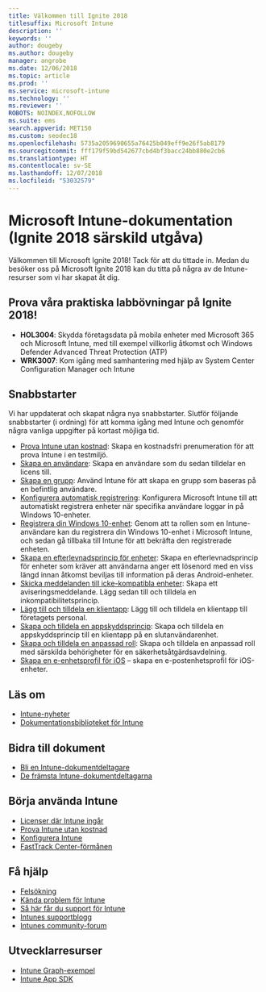 ```yaml
---
title: Välkommen till Ignite 2018
titlesuffix: Microsoft Intune
description: ''
keywords: ''
author: dougeby
ms.author: dougeby
manager: angrobe
ms.date: 12/06/2018
ms.topic: article
ms.prod: ''
ms.service: microsoft-intune
ms.technology: ''
ms.reviewer: ''
ROBOTS: NOINDEX,NOFOLLOW
ms.suite: ems
search.appverid: MET150
ms.custom: seodec18
ms.openlocfilehash: 5735a2059690655a76425b049eff9e26f5ab8179
ms.sourcegitcommit: fff179f59bd542677cbd4bf3bacc24bb880e2cb6
ms.translationtype: HT
ms.contentlocale: sv-SE
ms.lasthandoff: 12/07/2018
ms.locfileid: "53032579"
---
```

# <a name="microsoft-intune-documentation-40ignite-2018-special-edition41"></a>Microsoft Intune-dokumentation &#40;Ignite 2018 särskild utgåva&#41;
Välkommen till Microsoft Ignite 2018! Tack för att du tittade in. Medan du besöker oss på Microsoft Ignite 2018 kan du titta på några av de Intune-resurser som vi har skapat åt dig.

## <a name="try-our-hands-on-labs-at-ignite-2018"></a>Prova våra praktiska labbövningar på Ignite 2018!
- **HOL3004**: Skydda företagsdata på mobila enheter med Microsoft 365 och Microsoft Intune, med till exempel villkorlig åtkomst och Windows Defender Advanced Threat Protection (ATP)
- **WRK3007**: Kom igång med samhantering med hjälp av System Center Configuration Manager och Intune

## <a name="quickstarts"></a>Snabbstarter
Vi har uppdaterat och skapat några nya snabbstarter. Slutför följande snabbstarter (i ordning) för att komma igång med Intune och genomför några vanliga uppgifter på kortast möjliga tid.

- [Prova Intune utan kostnad](free-trial-sign-up.md): Skapa en kostnadsfri prenumeration för att prova Intune i en testmiljö.    
- [Skapa en användare](quickstart-create-user.md): Skapa en användare som du sedan tilldelar en licens till.
- [Skapa en grupp](quickstart-create-group.md): Använd Intune för att skapa en grupp som baseras på en befintlig användare.
- [Konfigurera automatisk registrering](quickstart-setup-auto-enrollment.md): Konfigurera Microsoft Intune till att automatiskt registrera enheter när specifika användare loggar in på Windows 10-enheter.
- [Registrera din Windows 10-enhet](quickstart-enroll-windows-device.md): Genom att ta rollen som en Intune-användare kan du registrera din Windows 10-enhet i Microsoft Intune, och sedan gå tillbaka till Intune för att bekräfta den registrerade enheten.
- [Skapa en efterlevnadsprincip för enheter](quickstart-set-password-length-android.md): Skapa en efterlevnadsprincip för enheter som kräver att användarna anger ett lösenord med en viss längd innan åtkomst beviljas till information på deras Android-enheter.
- [Skicka meddelanden till icke-kompatibla enheter](quickstart-send-notification.md): Skapa ett aviseringsmeddelande. Lägg sedan till och tilldela en inkompatibilitetsprincip.
- [Lägg till och tilldela en klientapp](quickstart-add-assign-app.md): Lägg till och tilldela en klientapp till företagets personal.
- [Skapa och tilldela en appskyddsprincip](quickstart-create-assign-app-policy.md): Skapa och tilldela en appskyddsprincip till en klientapp på en slutanvändarenhet. 
- [Skapa och tilldela en anpassad roll](quickstart-create-custom-role.md): Skapa och tilldela en anpassad roll med särskilda behörigheter för en säkerhetsåtgärdsavdelning. 
- [Skapa en e-enhetsprofil för iOS](quickstart-email-profile.md) – skapa en e-postenhetsprofil för iOS-enheter.

## <a name="learn"></a>Läs om
- [Intune-nyheter](whats-new.md)
- [Dokumentationsbiblioteket för Intune](https://docs.microsoft.com/intune/)

## <a name="contribute-to-docs"></a>Bidra till dokument
- [Bli en Intune-dokumentdeltagare](https://github.com/MicrosoftDocs/IntuneDocs/blob/master/README.md)  
- [De främsta Intune-dokumentdeltagarna](https://github.com/MicrosoftDocs/IntuneDocs/graphs/contributors?from=2018-10-01&to=2019-12-31&type=c)  

## <a name="start-using-intune"></a>Börja använda Intune
- [Licenser där Intune ingår](licenses.md)
- [Prova Intune utan kostnad](free-trial-sign-up.md)
- [Konfigurera Intune](setup-steps.md)
- [FastTrack Center-förmånen](https://docs.microsoft.com/enterprise-mobility-security/Solutions/enterprise-mobility-fasttrack-program)

## <a name="get-help"></a>Få hjälp
- [Felsökning](help-desk-operators.md)
- [Kända problem för Intune](known-issues.md)
- [Så här får du support för Intune](get-support.md)
- [Intunes supportblogg](https://blogs.technet.microsoft.com/intunesupport/)
- [Intunes community-forum](https://techcommunity.microsoft.com/t5/Enterprise-Mobility-Security/ct-p/EMS)

## <a name="developer-resources"></a>Utvecklarresurser
- [Intune Graph-exempel](https://github.com/microsoftgraph/powershell-intune-samples)
- [Intune App SDK](app-sdk-get-started.md)
